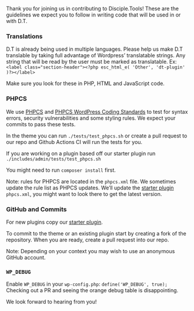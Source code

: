 Thank you for joining us in contributing to Disciple.Tools! These are the guidelines we expect you to follow in writing
code that will be used in or with D.T.

### Translations

D.T is already being used in multiple languages. Please help us make D.T translable by taking full advantage of
Wordpress’ translatable strings. Any string that will be read by the user must be marked as translatable. Ex:
`<label class="section-header"><?php esc_html_e( 'Other', 'dt-plugin' )?></label>`

Make sure you look for these in PHP, HTML and JavaScript code.

### PHPCS

We use [PHPCS](https://github.com/squizlabs/PHP_CodeSniffer)
and [PHPCS WordPress Coding Standards](https://github.com/WordPress-Coding-Standards/WordPress-Coding-Standards) to test
for syntax errors, security vulnerabilities and some styling rules. We expect your commits to pass these tests.

In the theme you can run `./tests/test_phpcs.sh` or create a pull request to our repo and Github Actions CI will run the
tests for you.

If you are working on a plugin based off our starter plugin run `./includes/admin/tests/test_phpcs.sh`

You might need to run `composer install` first.

Note: rules for PHPCS are located in the `phpcs.xml` file. We sometimes update the rule list as PHPCS updates. We’ll
update the [starter plugin](https://github.com/thecodezone/dt-plugin) `phpcs.xml`, you might want to look there to get
the latest version.

### GitHub and Commits

For new plugins copy our [starter plugin](https://github.com/thecodezone/dt-plugin).

To commit to the theme or an existing plugin start by creating a fork of the repository. When you are ready, create a
pull request into our repo.

Note: Depending on your context you may wish to use an anonymous GitHub account.

### `WP_DEBUG`

Enable `WP_DEBUG` in your `wp-config.php`: `define('WP_DEBUG', true);`
Checking out a PR and seeing the orange debug table is disappointing.

We look forward to hearing from you!
